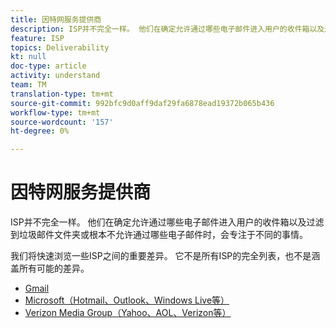 ```yaml
---
title: 因特网服务提供商
description: ISP并不完全一样。 他们在确定允许通过哪些电子邮件进入用户的收件箱以及过滤到垃圾邮件文件夹或根本不允许通过哪些电子邮件时，会专注于不同的事情。 我们将快速浏览一些ISP之间的重要差异。 它不是所有ISP的完全列表，也不是涵盖所有可能的差异。
feature: ISP
topics: Deliverability
kt: null
doc-type: article
activity: understand
team: TM
translation-type: tm+mt
source-git-commit: 992bfc9d0aff9daf29fa6878ead19372b065b436
workflow-type: tm+mt
source-wordcount: '157'
ht-degree: 0%

---
```



# 因特网服务提供商

ISP并不完全一样。 他们在确定允许通过哪些电子邮件进入用户的收件箱以及过滤到垃圾邮件文件夹或根本不允许通过哪些电子邮件时，会专注于不同的事情。

我们将快速浏览一些ISP之间的重要差异。 它不是所有ISP的完全列表，也不是涵盖所有可能的差异。

* [Gmail](./gmail.md)
* [Microsoft（Hotmail、Outlook、Windows Live等）](./microsoft.md)
* [Verizon Media Group（Yahoo、AOL、Verizon等）](./verizon-media-group.md)

